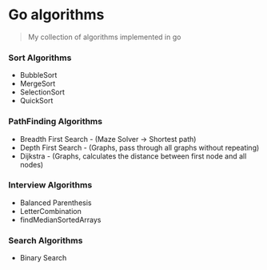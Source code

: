 # Go algorithms
> My collection of algorithms implemented in go

### Sort Algorithms

* BubbleSort
* MergeSort
* SelectionSort
* QuickSort

### PathFinding Algorithms

* Breadth First Search - (Maze Solver -> Shortest path)
* Depth First Search - (Graphs, pass through all graphs without repeating)
* Dijkstra - (Graphs, calculates the distance between first node and all nodes)

### Interview Algorithms

* Balanced Parenthesis
* LetterCombination 
* findMedianSortedArrays

### Search Algorithms

* Binary Search
